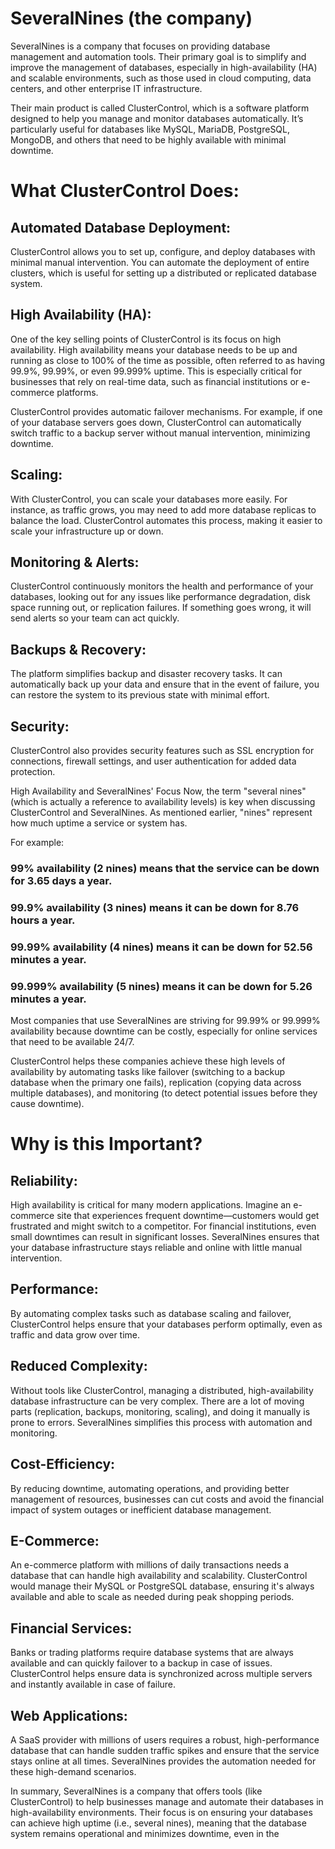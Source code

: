 # SeveralNines (the company)
SeveralNines is a company that focuses on providing database management and automation tools. Their primary goal is to simplify and improve the management of databases, especially in high-availability (HA) and scalable environments, such as those used in cloud computing, data centers, and other enterprise IT infrastructure.

Their main product is called ClusterControl, which is a software platform designed to help you manage and monitor databases automatically. It’s particularly useful for databases like MySQL, MariaDB, PostgreSQL, MongoDB, and others that need to be highly available with minimal downtime.

# What ClusterControl Does:
## Automated Database Deployment: 

ClusterControl allows you to set up, configure, and deploy databases with minimal manual intervention. You can automate the deployment of entire clusters, which is useful for setting up a distributed or replicated database system.

## High Availability (HA): 
One of the key selling points of ClusterControl is its focus on high availability. High availability means your database needs to be up and running as close to 100% of the time as possible, often referred to as having 99.9%, 99.99%, or even 99.999% uptime. This is especially critical for businesses that rely on real-time data, such as financial institutions or e-commerce platforms.

ClusterControl provides automatic failover mechanisms. For example, if one of your database servers goes down, ClusterControl can automatically switch traffic to a backup server without manual intervention, minimizing downtime.

## Scaling: 
With ClusterControl, you can scale your databases more easily. For instance, as traffic grows, you may need to add more database replicas to balance the load. ClusterControl automates this process, making it easier to scale your infrastructure up or down.

## Monitoring & Alerts: 
ClusterControl continuously monitors the health and performance of your databases, looking out for any issues like performance degradation, disk space running out, or replication failures. If something goes wrong, it will send alerts so your team can act quickly.

## Backups & Recovery: 
The platform simplifies backup and disaster recovery tasks. It can automatically back up your data and ensure that in the event of failure, you can restore the system to its previous state with minimal effort.

## Security: 
ClusterControl also provides security features such as SSL encryption for connections, firewall settings, and user authentication for added data protection.

High Availability and SeveralNines' Focus
Now, the term "several nines" (which is actually a reference to availability levels) is key when discussing ClusterControl and SeveralNines. As mentioned earlier, "nines" represent how much uptime a service or system has.

For example:

### 99% availability (2 nines) means that the service can be down for 3.65 days a year.
### 99.9% availability (3 nines) means it can be down for 8.76 hours a year.
### 99.99% availability (4 nines) means it can be down for 52.56 minutes a year.
### 99.999% availability (5 nines) means it can be down for 5.26 minutes a year.
Most companies that use SeveralNines are striving for 99.99% or 99.999% availability because downtime can be costly, especially for online services that need to be available 24/7.

ClusterControl helps these companies achieve these high levels of availability by automating tasks like failover (switching to a backup database when the primary one fails), replication (copying data across multiple databases), and monitoring (to detect potential issues before they cause downtime).

# Why is this Important?
## Reliability: 
High availability is critical for many modern applications. Imagine an e-commerce site that experiences frequent downtime—customers would get frustrated and might switch to a competitor. For financial institutions, even small downtimes can result in significant losses. SeveralNines ensures that your database infrastructure stays reliable and online with little manual intervention.

## Performance: 
By automating complex tasks such as database scaling and failover, ClusterControl helps ensure that your databases perform optimally, even as traffic and data grow over time.

## Reduced Complexity: 
Without tools like ClusterControl, managing a distributed, high-availability database infrastructure can be very complex. There are a lot of moving parts (replication, backups, monitoring, scaling), and doing it manually is prone to errors. SeveralNines simplifies this process with automation and monitoring.

## Cost-Efficiency: 
By reducing downtime, automating operations, and providing better management of resources, businesses can cut costs and avoid the financial impact of system outages or inefficient database management.

## E-Commerce: 
An e-commerce platform with millions of daily transactions needs a database that can handle high availability and scalability. ClusterControl would manage their MySQL or PostgreSQL database, ensuring it's always available and able to scale as needed during peak shopping periods.

## Financial Services: 
Banks or trading platforms require database systems that are always available and can quickly failover to a backup in case of issues. ClusterControl helps ensure data is synchronized across multiple servers and instantly available in case of failure.

## Web Applications: 
A SaaS provider with millions of users requires a robust, high-performance database that can handle sudden traffic spikes and ensure that the service stays online at all times. SeveralNines provides the automation needed for these high-demand scenarios.

In summary, SeveralNines is a company that offers tools (like ClusterControl) to help businesses manage and automate their databases in high-availability environments. Their focus is on ensuring your databases can achieve high uptime (i.e., several nines), meaning that the database system remains operational and minimizes downtime, even in the

